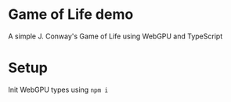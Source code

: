 # Game of Life demo
A simple J. Conway's Game of Life using WebGPU and TypeScript

# Setup
Init WebGPU types using `npm i`
